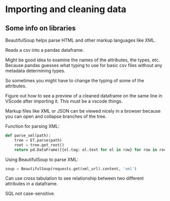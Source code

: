 # Importing and cleaning data

## Some info on libraries

BeautifulSoup helps parse HTML and other markup languages like XML.

Reads a csv into a pandas dataframe.

Might be good idea to examine the names of the attributes, the types, etc. Because pandas guesses what typing to use for basic csv files without any metadata determining types.

So sometimes you might have to change the typing of some of the attributes.

Figure out how to see a preview of a cleaned dataframe on the same line in VScode after importing it. This must be a vscode things.

Markup files like XML or JSON can be viewed nicely in a browser because you can open and collapse branches of the tree.

Function for parsing XML:

```python
def parse_xml(path):
    tree = ET.parse(path)
    root = tree.get_root()
    return pd.DataFrame([{el.tag: el.text for el in row} for row in root])
```

Using BeautifulSoup to parse XML:

```python
soup = BeautifulSoup(requests.get(xml_url).content, 'xml')
```

Can use cross tabulation to see relationship between two different attributes in a dataframe.

SQL not case-sensitive.